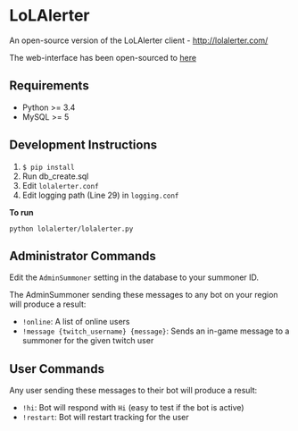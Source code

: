 # LoLAlerter
An open-source version of the LoLAlerter client - http://lolalerter.com/

The web-interface has been open-sourced to [here](https://github.com/RedbackThomson/LoLAlerter-web)

## Requirements
- Python >= 3.4
- MySQL >= 5

## Development Instructions
1. ```$ pip install```
2. Run db_create.sql
3. Edit ```lolalerter.conf```
4. Edit logging path (Line 29) in ```logging.conf```

**To run**

```python lolalerter/lolalerter.py```

## Administrator Commands
Edit the ```AdminSummoner``` setting in the database to your summoner ID.

The AdminSummoner sending these messages to any bot on your region will produce a result:
- ```!online```: A list of online users
- ```!message {twitch_username} {message}```: Sends an in-game message to a summoner for the given twitch user

## User Commands
Any user sending these messages to their bot will produce a result:
- ```!hi```: Bot will respond with ```Hi``` (easy to test if the bot is active)
- ```!restart```: Bot will restart tracking for the user
